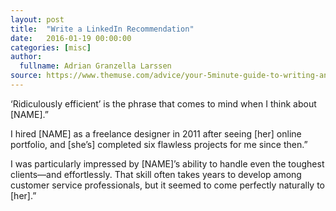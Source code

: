 ```yaml
---
layout: post
title:  "Write a LinkedIn Recommendation"
date:   2016-01-19 00:00:00
categories: [misc]
author:
  fullname: Adrian Granzella Larssen
source: https://www.themuse.com/advice/your-5minute-guide-to-writing-an-amazing-linkedin-recommendation
---
```


‘Ridiculously efficient’ is the phrase that comes to mind when I think about [NAME].”

I hired [NAME] as a freelance designer in 2011 after seeing [her] online portfolio, and [she’s] completed six flawless projects for me since then.”

I was particularly impressed by [NAME]’s ability to handle even the toughest clients—and effortlessly. That skill often takes years to develop among customer service professionals, but it seemed to come perfectly naturally to [her].”

